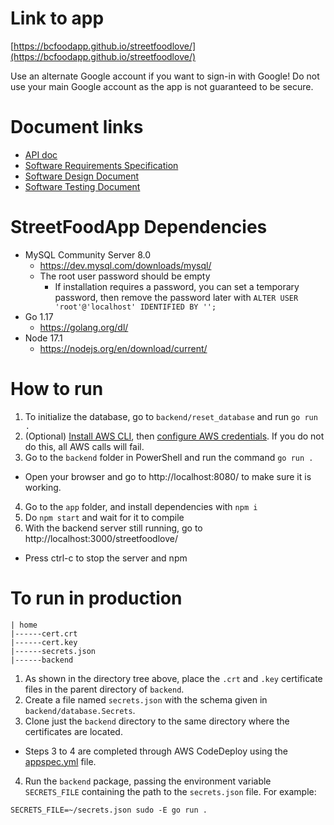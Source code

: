 # Link to app

[https://bcfoodapp.github.io/streetfoodlove/](https://bcfoodapp.github.io/streetfoodlove/)

Use an alternate Google account if you want to sign-in with Google! Do not use your main Google account as the app is not guaranteed to be secure.

# Document links

- [API doc](https://app.swaggerhub.com/apis-docs/foodapp/FoodApp/0.0.1)
- [Software Requirements Specification](https://bellevuec-my.sharepoint.com/:w:/g/personal/m_emura_bellevuecollege_edu/EfH0o_PF3dBOvJSqAym-jgoBQMhWPVSYoVgDfiq8IfQzGg?e=dEtOB3)
- [Software Design Document](https://bellevuec-my.sharepoint.com/:w:/g/personal/m_emura_bellevuecollege_edu/EaLhLJldsJ9JoaQXX4Ob-lcBbzh-COE8xMeDIyCE-DOaIQ?e=VDRNIS)
- [Software Testing Document](https://bellevuec-my.sharepoint.com/:x:/g/personal/m_emura_bellevuecollege_edu/EXV5H4hyfCpKl0935jg16JwBYKvP3tiAORWS7G8s41glgw?e=hznLLm)

# StreetFoodApp Dependencies
- MySQL Community Server 8.0
  - https://dev.mysql.com/downloads/mysql/
  - The root user password should be empty
    - If installation requires a password, you can set a temporary password, then remove the password later with `ALTER USER 'root'@'localhost' IDENTIFIED BY '';`
- Go 1.17
  - https://golang.org/dl/
- Node 17.1
  - https://nodejs.org/en/download/current/

# How to run
1. To initialize the database, go to `backend/reset_database` and run `go run .`
2. (Optional) [Install AWS CLI](https://docs.aws.amazon.com/cli/latest/userguide/getting-started-install.html), then [configure AWS credentials](https://docs.aws.amazon.com/cli/latest/userguide/cli-configure-quickstart.html). If you do not do this, all AWS calls will fail.
3. Go to the `backend` folder in PowerShell and run the command `go run .`
  - Open your browser and go to http://localhost:8080/ to make sure it is working.
4. Go to the `app` folder, and install dependencies with `npm i`
5. Do `npm start` and wait for it to compile
6. With the backend server still running, go to http://localhost:3000/streetfoodlove/
  - Press ctrl-c to stop the server and npm

# To run in production

```
| home
|------cert.crt
|------cert.key
|------secrets.json
|------backend
```

1. As shown in the directory tree above, place the `.crt` and `.key` certificate files in the parent directory of `backend`.
2. Create a file named `secrets.json` with the schema given in `backend/database.Secrets`.
3. Clone just the `backend` directory to the same directory where the certificates are located.
  - Steps 3 to 4 are completed through AWS CodeDeploy using the [appspec.yml](/appspec.yml) file.
4. Run the `backend` package, passing the environment variable `SECRETS_FILE` containing the path to the `secrets.json` file. For example:
  ```
  SECRETS_FILE=~/secrets.json sudo -E go run .
  ```
